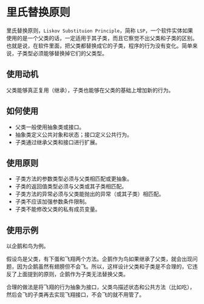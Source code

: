 # 里氏替换原则

里氏替换原则，`Liskov Substituion Principle`，简称 `LSP`，一个软件实体如果使用的是一个父类的话，一定适用于其子类，而且它察觉不出父类和子类的区别。也就是说，在软件里面，把父类都替换成它的子类，程序的行为没有变化。简单来说，子类型必须能够替换掉它们的父类型。

## 使用动机

父类能够真正复用（继承），子类也能够在父类的基础上增加新的行为。

## 如何使用

- 父类一般使用抽象类或接口。
- 抽象类定义公共对象和状态；接口定义公共行为。
- 子类通过继承父类和接口进行扩展。

## 使用原则

- 子类方法的参数类型必须与父类相匹配或更抽象。
- 子类的返回值类型必须与父类或其子类相匹配。
- 子类方法的异常必须与父类能抛出的异常（或其子类）相匹配。
- 子类不应该加强参数条件限制。
- 子类不能修改父类的私有成员变量。

## 使用示例

以企鹅和鸟为例。

假设鸟是父类，有下蛋和飞翔两个方法。企鹅作为鸟如果继承了父类，就会出现问题，因为企鹅虽然有翅膀但不会飞。所以，这样设计父类和子类是不合理的，它违反了上面提到的原则，企鹅作为子类无法替换父类。

合理的做法是将飞翔的行为抽象为接口，父类鸟描述状态和公共方法（比如吃），然后会飞的子类再去实现飞翔接口，不会飞的就不用管了。